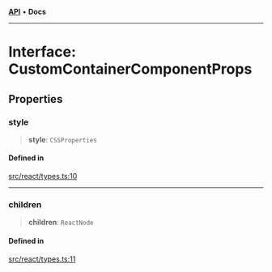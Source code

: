 [**API**](../../API.md) • **Docs**

***

# Interface: CustomContainerComponentProps

## Properties

### style

> **style**: `CSSProperties`

#### Defined in

[src/react/types.ts:10](https://github.com/inokawa/virtua/blob/2bf55a31e3bee8397ca25af4a973a53323737c4b/src/react/types.ts#L10)

***

### children

> **children**: `ReactNode`

#### Defined in

[src/react/types.ts:11](https://github.com/inokawa/virtua/blob/2bf55a31e3bee8397ca25af4a973a53323737c4b/src/react/types.ts#L11)
